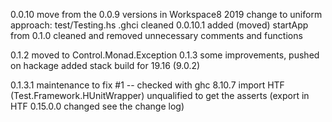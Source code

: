 0.0.10
    move from the 0.0.9 versions in Workspace8 2019
    change to uniform approach:
        test/Testing.hs
        .ghci 
        cleaned 
0.0.10.1 added (moved) startApp from 
0.1.0   cleaned and removed unnecessary comments and functions

0.1.2 moved to Control.Monad.Exception
0.1.3 some improvements, pushed on hackage
        added stack build for 19.16 (9.0.2)

0.1.3.1 maintenance to fix #1 -- checked with ghc 8.10.7
        import HTF (Test.Framework.HUnitWrapper) unqualified to get the asserts (export in HTF 0.15.0.0 changed see the change log)